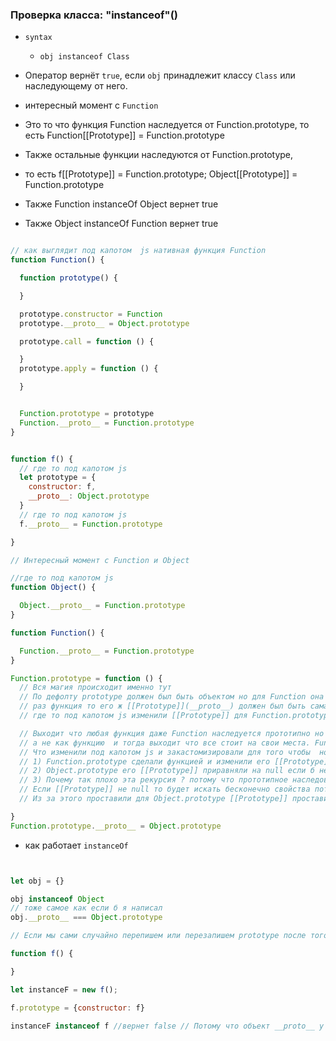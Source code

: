 ### Проверка класса: "instanceof"()

- `syntax`
    - `obj instanceof Class`


- Оператор вернёт `true`, если `obj` принадлежит классу `Class` или наследующему от него.


- интересный момент c `Function`
- Это то что функция Function наследуется от Function.prototype, то есть Function[[Prototype]] = Function.prototype
- Также остальные функции наследуются от Function.prototype,
- то есть f[[Prototype]] = Function.prototype; Object[[Prototype]] = Function.prototype
- Также Function instanceOf Object вернет true
- Также Object instanceOf Function вернет true

```js

// как выглядит под капотом  js нативная функция Function
function Function() {

  function prototype() {

  }

  prototype.constructor = Function
  prototype.__proto__ = Object.prototype

  prototype.call = function () {

  }
  prototype.apply = function () {

  }


  Function.prototype = prototype
  Function.__proto__ = Function.prototype
}


function f() {
  // где то под капотом js
  let prototype = {
    constructor: f,
    __proto__: Object.prototype
  }
  // где то под капотом js
  f.__proto__ = Function.prototype

}

// Интересный момент с Function и Object

//где то под капотом js
function Object() {

  Object.__proto__ = Function.prototype
}

function Function() {

  Function.__proto__ = Function.prototype
}

Function.prototype = function () {
  // Вся магия происходит именно тут
  // По дефолту prototype должен был быть объектом но для Function она почему то функция.
  // раз функция то его ж [[Prototype]](__proto__) должен был быть сама ж функция и тогда была б рекурсия
  // где то под капотом js изменили [[Prototype]] для Function.prototype и она теперь равна Object.prototype

  // Выходит что любая функция даже Function наследуется прототипно но Function.prototype и ее нужно рассматривать как объект,
  // а не как функцию  и тогда выходит что все стоит на свои места. Function.prototype это объект а значит его [[Prototype]](__proto__) равен Object.prototype 
  // Что изменили под капотом js и закастомизировали для того чтобы  нормально работало прототипное наследования 
  // 1) Function.prototype сделали функцией и изменили его [[Prototype]] c Function.prototype на Object.prototype как писал ранее. если б не сделали так то была б рекурсия
  // 2) Object.prototype его [[Prototype]] приравняли на null если б не сделали то была б опять рекурсия
  // 3) Почему так плохо эта рекурсия ? потому что прототипное наследования проверяет на null [[Prototype]]. 
  // Если [[Prototype]] не null то будет искать бесконечно свойства потому что видит что [[Prototype]] не нулл значит есть еще [[Prototype]] где возможно найдется свойства.
  // Из за этого проставили для Object.prototype [[Prototype]] проставили null. а для Function.prototype изменили [[Prototype]] c Function.prototype на Object.prototype     

}
Function.prototype.__proto__ = Object.prototype


```

- как работает `instanceOf`

```js


let obj = {}

obj instanceof Object
// тоже самое как если б я написал
obj.__proto__ === Object.prototype

// Если мы сами случайно перепишем или перезапишем prototype после того как создали инстанцию можно сломать логику instanceOf

function f() {

}

let instanceF = new f();

f.prototype = {constructor: f}

instanceF instanceof f //вернет false // Потому что объект __proto__ у instanceF другой чем объект protoype у функции f

```
